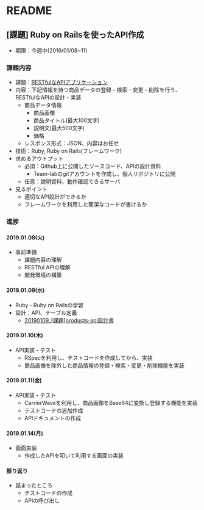 # README

## [課題] Ruby on Railsを使ったAPI作成

- 期限：今週中(2019/01/08~11)

### 課題内容

- 課題：[RESTfulなAPIアプリケーション](https://docs.google.com/document/d/1-IcZxm6wz0-5nzzYT-xyHVttKKbWtobwHe3hwelrJUg/edit?usp=sharing)
- 内容：下記情報を持つ商品データの登録・検索・変更・削除を行う、RESTfulなAPIの設計・実装
  - 商品データ情報
    - 商品画像
    - 商品タイトル(最大100文字)
    - 説明文(最大500文字)
    - 価格
  - レスポンス形式：JSON、内容はお任せ
- 技術：Ruby, Ruby on Rails(フレームワーク)
- 求めるアウトプット
  - 必須：Github上に公開したソースコード、APIの設計資料
    - Team-labのgitアカウントを作成し、個人リポジトリに公開
  - 任意：説明資料、動作確認できるサーバ
- 見るポイント
  - 適切なAPI設計ができるか
  - フレームワークを利用した簡潔なコードが書けるか

### 進捗

#### 2019.01.08(火)

- 事前準備
  - 課題内容の理解
  - RESTful APIの理解
  - 開発環境の構築

#### 2019.01.09(水)

- Ruby・Ruby on Railsの学習
- 設計：API、テーブル定義
  - [20190109_[課題]products-api設計書](https://docs.google.com/spreadsheets/d/1S-_QRlR_OAG-uDlScVanKypa9G9czYkdYgyO4zHtReU/edit?usp=sharing)

#### 2019.01.10(木)

- API実装・テスト
  - RSpecを利用し、テストコードを作成してから、実装
  - 商品画像を除外した商品情報の登録・検索・変更・削除機能を実装

#### 2019.01.11(金)

- API実装・テスト
  - CarrierWaveを利用し、商品画像をBase64に変換し登録する機能を実装
  - テストコードの追加作成
  - APIドキュメントの作成

#### 2019.01.14(月)

- 画面実装
  - 作成したAPIを叩いて利用する画面の実装

#### 振り返り

- 詰まったところ
  - テストコードの作成
  - APIの呼び出し
